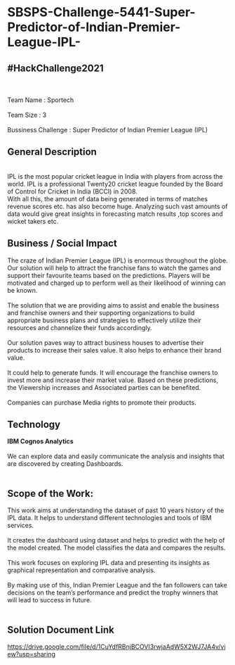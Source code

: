 # SBSPS-Challenge-5441-Super-Predictor-of-Indian-Premier-League-IPL-


## #HackChallenge2021
<br>
<br>
Team Name :  Sportech
<br>
<br>
Team Size :  3
<br>
<br>
Bussiness Challenge :  Super Predictor of Indian Premier League (IPL)

## General Description 
<br>
IPL is the most popular cricket league in India with players from across the world. IPL is a
professional Twenty20 cricket league founded by the Board of Control for Cricket in India (BCCI) in
2008.
<br>
With all this, the amount of data being generated in terms of matches revenue scores etc. has also
become huge. Analyzing such vast amounts of data would give great insights in forecasting match
results ,top scores and wicket takers etc.

## Business / Social Impact
The craze of Indian Premier League (IPL) is enormous throughout the globe.
Our solution will help to attract the franchise fans to watch the games and support their
favourite teams based on the predictions. Players will be motivated and charged up to
perform well as their likelihood of winning can be known.
<br>
<br>
The solution that we are providing aims to assist and enable the business and franchise
owners and their supporting organizations to build appropriate business plans and
strategies to effectively utilize their resources and channelize their funds accordingly.
<br>
<br>
Our solution paves way to attract business houses to advertise their products to increase their
sales value. It also helps to enhance their brand value. 
<br>
<br>
It could help to generate funds. It will encourage the franchise owners to invest more and
increase their market value. Based on these predictions, the Viewership increases and
Associated parties can be benefited.
<br>
<br>
Companies can purchase Media rights to promote their products.

## Technology 
**IBM Cognos Analytics**
<br>
<br>
We can explore data and easily communicate the analysis and insights that are discovered by
creating Dashboards.
<br>
<br>
## Scope of the Work:
This work aims at understanding the dataset of past 10 years history of the IPL data. It helps
to understand different technologies and tools of IBM services.
<br>
<br>
It creates the dashboard using dataset and helps to predict with the help of the model
created. The model classifies the data and compares the results.
<br>
<br>
This work focuses on exploring IPL data and presenting its insights as graphical
representation and comparative analysis.
<br>
<br>
By making use of this, Indian Premier League and the fan followers can take decisions on
the team’s performance and predict the trophy winners that will lead to success in future.
<br>
<br>
## Solution Document Link 
https://drive.google.com/file/d/1CuYdfRBnjBCOVI3rwjaAdW5X2WJ7JA4v/view?usp=sharing

